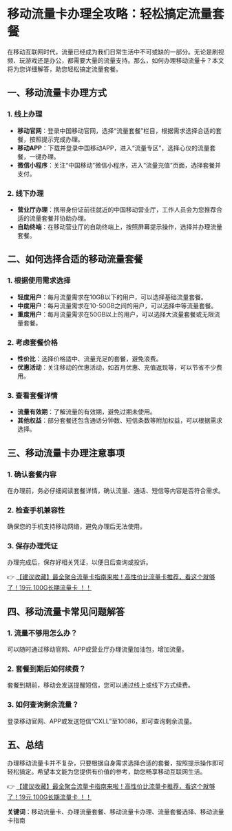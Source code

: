 # 移动流量卡办理全攻略：轻松搞定流量套餐

在移动互联网时代，流量已经成为我们日常生活中不可或缺的一部分。无论是刷视频、玩游戏还是办公，都需要大量的流量支持。那么，如何办理移动流量卡？本文将为您详细解答，助您轻松搞定流量套餐。

## 一、移动流量卡办理方式

### 1. 线上办理
- **移动官网**：登录中国移动官网，选择“流量套餐”栏目，根据需求选择合适的套餐，按照提示完成办理。
- **移动APP**：下载并登录中国移动APP，进入“流量专区”，选择心仪的流量套餐，一键办理。
- **微信小程序**：关注“中国移动”微信小程序，进入“流量充值”页面，选择套餐并支付。

### 2. 线下办理
- **营业厅办理**：携带身份证前往就近的中国移动营业厅，工作人员会为您推荐合适的流量套餐并协助办理。
- **自助终端**：在移动营业厅的自助终端上，按照屏幕提示操作，选择并办理流量套餐。

## 二、如何选择合适的移动流量套餐

### 1. 根据使用需求选择
- **轻度用户**：每月流量需求在10GB以下的用户，可以选择基础流量套餐。
- **中度用户**：每月流量需求在10-50GB之间的用户，可以选择中等流量套餐。
- **重度用户**：每月流量需求在50GB以上的用户，可以选择大流量套餐或无限流量套餐。

### 2. 考虑套餐价格
- **性价比**：选择价格适中、流量充足的套餐，避免浪费。
- **优惠活动**：关注移动的优惠活动，如首月优惠、充值返现等，可以节省不少费用。

### 3. 查看套餐详情
- **流量有效期**：了解流量的有效期，避免过期未使用。
- **其他权益**：部分套餐还包含通话分钟数、短信条数等附加权益，可以根据需求选择。

## 三、移动流量卡办理注意事项

### 1. 确认套餐内容
在办理前，务必仔细阅读套餐详情，确认流量、通话、短信等内容是否符合需求。

### 2. 检查手机兼容性
确保您的手机支持移动网络，避免办理后无法使用。

### 3. 保存办理凭证
办理完成后，保存好相关凭证，以便日后查询或投诉。

👉 [【建议收藏】最全聚合流量卡指南来啦！高性价比流量卡推荐，看这个就够了！19元 100G长期流量卡 ！！](https://bit.ly/Liuliangka)

## 四、移动流量卡常见问题解答

### 1. 流量不够用怎么办？
可以随时通过移动官网、APP或营业厅办理流量加油包，增加流量。

### 2. 套餐到期后如何续费？
套餐到期前，移动会发送提醒短信，您可以通过线上或线下方式续费。

### 3. 如何查询剩余流量？
登录移动官网、APP或发送短信“CXLL”至10086，即可查询剩余流量。

## 五、总结

办理移动流量卡并不复杂，只要根据自身需求选择合适的套餐，按照提示操作即可轻松搞定。希望本文能为您提供有价值的参考，助您畅享移动互联网生活。

👉 [【建议收藏】最全聚合流量卡指南来啦！高性价比流量卡推荐，看这个就够了！19元 100G长期流量卡 ！！](https://bit.ly/Liuliangka)

**关键词**：移动流量卡、办理流量套餐、移动流量卡办理、流量套餐选择、移动流量卡指南